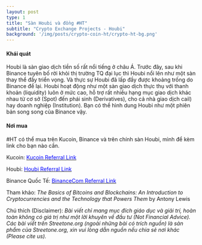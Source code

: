 ```yaml
---
layout: post
type: 1
title: "Sàn Houbi và đồng #HT"
subtitle: "Crypto Exchange Projects - Houbi"
background: '/img/posts/crypto-coin-ht/crypto-ht-bg.png'
---
```


#### Khái quát

Houbi là sàn giao dịch tiền số rất nổi tiếng ở châu Á. Trước đây, sau khi Binance tuyên bố rời khỏi thị trường TQ đại lục thì Houbi nổi lên như một sàn thay thể đầy triển vọng. Và thực sự Houbi đã lấp đầy được khoảng trống do Binance để lại. Houbi hoạt động như một sàn giao dịch thực thụ với thanh khoản (liquidity) luôn ở mức cao, hỗ trợ rất nhiều hạng mục giao dịch khác nhau từ cơ sở (Spot) đến phái sinh (Derivatives), cho cả nhà giao dịch cail) hay doanh nghiệp (Institution). Bạn có thể hình dung Houbi như một phiên bản song song của Binance vậy. 

#### Nơi mua 

#HT có thể mua trên Kucoin, Binance và trên chính sàn Houbi, mình để kèm link cho bạn nào cần. 

Kucoin: [<span style="color:blue"> Kucoin Referral Link</span>](https://www.kucoin.com/ucenter/signup?rcode=1H2eu)

Houbi: [<span style="color:blue"> Houbi Referral Link</span>](https://www.huobi.com/en-us/topic/invited/?invite_code=szn8a)

Binance Quốc Tế: [<span style="color:blue"> BinanceCom Referral Link</span>](https://www.binance.com/en/register?ref=YT2MPPYG)

Tham khảo: *The Basics of Bitcoins and Blockchains: An Introduction to Cryptocurrencies and the Technology that Powers Them* by Antony Lewis

Chú thích (Disclaimer):
*Bài viết chỉ mang mục đích giáo dục và giải trí, hoàn toàn không có giá trị như một lời khuyên về đầu tư (Not Financial Advice).*
*Các bài viết trên Streetone.org (ngoài những bài có trích nguồn) là sản phẩm của Streetone.org, xin vui lòng dẫn nguồn nếu chia sẻ nơi khác (Please cite us).*